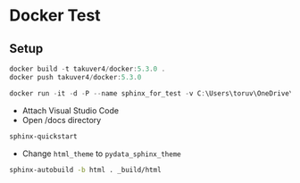 # Docker Test

## Setup

```PowerShell
docker build -t takuver4/docker:5.3.0 .
docker push takuver4/docker:5.3.0
```

```PowerShell
docker run -it -d -P --name sphinx_for_test -v C:\Users\toruv\OneDrive\work\Sphinx_Test\docs:/docs --rm takuver4/docker:5.3.0 bash
```

* Attach Visual Studio Code
* Open /docs directory

```bash
sphinx-quickstart
```

* Change `html_theme` to `pydata_sphinx_theme`

```bash
sphinx-autobuild -b html . _build/html
```
